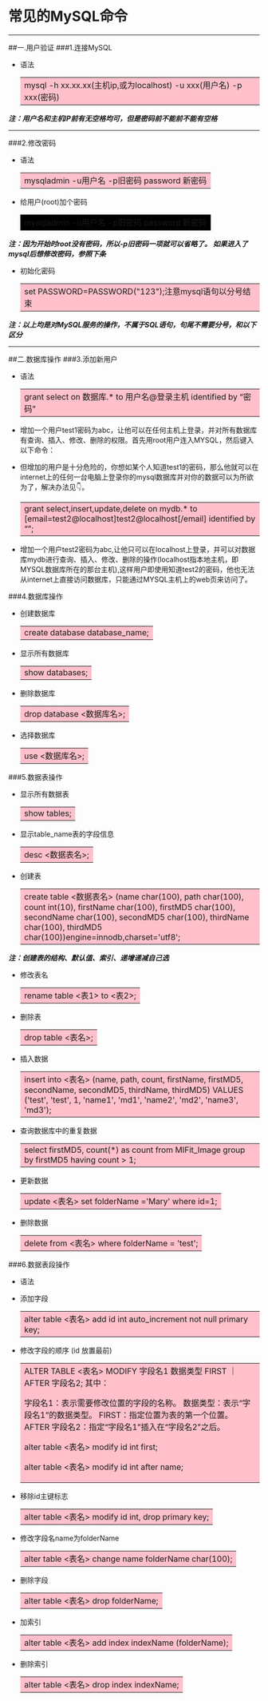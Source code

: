 # 常见的MySQL命令

---

##一.用户验证
###1.连接MySQL
* 语法  
    <table><tr><td bgcolor=pink>    
    mysql -h xx.xx.xx(主机ip,或为localhost) -u xxx(用户名) -p xxx(密码)
    </td></tr></table>

***注：用户名和主机IP前有无空格均可，但是密码前不能前不能有空格***

---
###2.修改密码
* 语法
    <table><tr><td bgcolor=pink>
    mysqladmin -u用户名 -p旧密码 password 新密码
    </td></tr></table>
* 给用户(root)加个密码
    <table><tr><td bgcolor=black>
    mysqladmin -u用户名 -p旧密码 password 新密码
    </td></tr></table>
***注：因为开始时root没有密码，所以-p旧密码一项就可以省略了。 如果进入了mysql后想修改密码，参照下条*** 

* 初始化密码
   <table><tr><td bgcolor=pink>
     set PASSWORD=PASSWORD("123");注意mysql语句以分号结束
   </td></tr></table>
***注：以上均是对MySQL服务的操作，不属于SQL语句，句尾不需要分号，和以下区分***

---
##二.数据库操作
###3.添加新用户
* 语法
   <table><tr><td bgcolor=pink>
     grant select on 数据库.* to 用户名@登录主机 identified by “密码”
   </td></tr></table>
* 增加一个用户test1密码为abc，让他可以在任何主机上登录，并对所有数据库有查询、插入、修改、删除的权限。首先用root用户连入MYSQL，然后键入以下命令：

* 但增加的用户是十分危险的，你想如某个人知道test1的密码，那么他就可以在internet上的任何一台电脑上登录你的mysql数据库并对你的数据可以为所欲为了，解决办法见👇。
   <table><tr><td bgcolor=pink>
    grant select,insert,update,delete on mydb.* to [email=test2@localhost]test2@localhost[/email] identified by “”;
   </td></tr></table>
   
* 增加一个用户test2密码为abc,让他只可以在localhost上登录，并可以对数据库mydb进行查询、插入、修改、删除的操作(localhost指本地主机，即MYSQL数据库所在的那台主机),这样用户即使用知道test2的密码，他也无法从internet上直接访问数据库，只能通过MYSQL主机上的web页来访问了。

###4.数据库操作
* 创建数据库
   <table><tr><td bgcolor=pink>
    create database database_name;
   </td></tr></table>
* 显示所有数据库
    <table><tr><td bgcolor=pink>
     show databases;
    </td></tr></table> 
* 删除数据库
   <table><tr><td bgcolor=pink>
    drop database <数据库名>;
   </td></tr></table>
* 选择数据库
   <table><tr><td bgcolor=pink>
    use <数据库名>;
   </td></tr></table>
###5.数据表操作
* 显示所有数据表
   <table><tr><td bgcolor=pink>
    show tables;
   </td></tr></table>
* 显示table_name表的字段信息
   <table><tr><td bgcolor=pink>
    desc <数据表名>;
   </td></tr></table>

* 创建表
   <table><tr><td bgcolor=pink>
    create table  <数据表名> (name char(100), path char(100), count int(10), firstName char(100), firstMD5 char(100), secondName char(100), secondMD5 char(100), thirdName char(100), thirdMD5 char(100))engine=innodb,charset='utf8';
   </td></tr></table>
***注：创建表的结构、默认值、索引、递增递减自己选***
* 修改表名
   <table><tr><td bgcolor=pink>
    rename table <表1> to <表2>;
   </td></tr></table>
* 删除表
   <table><tr><td bgcolor=pink>
    drop table <表名>;   
   </td></tr></table>
* 插入数据
   <table><tr><td bgcolor=pink>
    insert into <表名> (name, path, count, firstName, firstMD5, secondName, secondMD5, thirdName, thirdMD5) VALUES ('test', 'test', 1, 'name1', 'md1', 'name2', 'md2', 'name3', 'md3');   
   </td></tr></table>
* 查询数据库中的重复数据 
   <table><tr><td bgcolor=pink>
    select firstMD5, count(*) as count from MIFit_Image group by firstMD5 having count > 1;  
   </td></tr></table
* 更新数据
   <table><tr><td bgcolor=pink>
    update <表名> set folderName ='Mary' where id=1;
   </td></tr></table>
* 删除数据
   <table><tr><td bgcolor=pink>
    delete from <表名> where folderName = 'test';
   </td></tr></table>
###6.数据表段操作
* 语法
* 添加字段
   <table><tr><td bgcolor=pink>
    alter table <表名> add id int auto_increment not null primary key;
   </td></tr></table>
* 修改字段的顺序 (id 放置最前)
   <table><tr><td bgcolor=pink>
    ALTER TABLE <表名> MODIFY 字段名1 数据类型 FIRST ｜ AFTER 字段名2;
    其中：

    字段名1：表示需要修改位置的字段的名称。
    数据类型：表示“字段名1”的数据类型。
    FIRST：指定位置为表的第一个位置。
    AFTER 字段名2：指定“字段名1”插入在“字段名2”之后。

    alter table <表名> modify id int first;

    alter table <表名> modify id int after name;
   </td></tr></table>
* 移除id主键标志
   <table><tr><td bgcolor=pink>
    alter table <表名> modify id int, drop primary key;
   </td></tr></table>
* 修改字段名name为folderName
    <table><tr><td bgcolor=pink>
    alter table <表名> change name folderName char(100);
    </td></tr></table>
* 删除字段
    <table><tr><td bgcolor=pink>
    alter table <表名> drop folderName;
    </td></tr></table>
* 加索引
    <table><tr><td bgcolor=pink>
    alter table <表名> add index indexName (folderName);
    </td></tr></table>
* 删除索引
    <table><tr><td bgcolor=pink>
    alter table <表名> drop index indexName;
    </td></tr></table>
